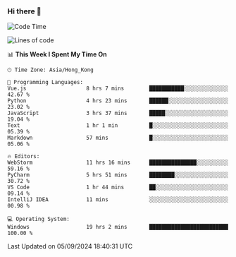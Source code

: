 ### Hi there 👋

<!--
**RoiexLee/RoiexLee** is a ✨ _special_ ✨ repository because its `README.md` (this file) appears on your GitHub profile.

Here are some ideas to get you started:

- 🔭 I’m currently working on ...
- 🌱 I’m currently learning ...
- 👯 I’m looking to collaborate on ...
- 🤔 I’m looking for help with ...
- 💬 Ask me about ...
- 📫 How to reach me: ...
- 😄 Pronouns: ...
- ⚡ Fun fact: ...
-->

<!--START_SECTION:waka-->
![Code Time](http://img.shields.io/badge/Code%20Time-694%20hrs%2043%20mins-blue)

![Lines of code](https://img.shields.io/badge/From%20Hello%20World%20I%27ve%20Written-38.4%20thousand%20lines%20of%20code-blue)

📊 **This Week I Spent My Time On** 

```text
🕑︎ Time Zone: Asia/Hong_Kong

💬 Programming Languages: 
Vue.js                   8 hrs 7 mins        ███████████░░░░░░░░░░░░░░   42.67 % 
Python                   4 hrs 23 mins       ██████░░░░░░░░░░░░░░░░░░░   23.02 % 
JavaScript               3 hrs 37 mins       █████░░░░░░░░░░░░░░░░░░░░   19.04 % 
Text                     1 hr 1 min          █░░░░░░░░░░░░░░░░░░░░░░░░   05.39 % 
Markdown                 57 mins             █░░░░░░░░░░░░░░░░░░░░░░░░   05.06 % 

🔥 Editors: 
WebStorm                 11 hrs 16 mins      ███████████████░░░░░░░░░░   59.16 % 
PyCharm                  5 hrs 51 mins       ████████░░░░░░░░░░░░░░░░░   30.72 % 
VS Code                  1 hr 44 mins        ██░░░░░░░░░░░░░░░░░░░░░░░   09.14 % 
IntelliJ IDEA            11 mins             ░░░░░░░░░░░░░░░░░░░░░░░░░   00.98 % 

💻 Operating System: 
Windows                  19 hrs 2 mins       █████████████████████████   100.00 % 
```


 Last Updated on 05/09/2024 18:40:31 UTC
<!--END_SECTION:waka-->
